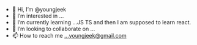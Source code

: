 - 👋 Hi, I’m @youngjeek
- 👀 I’m interested in ...
- 🌱 I’m currently learning ...JS TS and then I am supposed to learn react.
- 💞️ I’m looking to collaborate on ...
- 📫 How to reach me ...youngjeek@gmail.com

<!---
youngjeek/youngjeek is a ✨ special ✨ repository because its `README.md` (this file) appears on your GitHub profile.
You can click the Preview link to take a look at your changes.
--->
